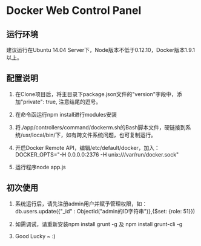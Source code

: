 # Docker Web Control Panel

## 运行环境 ##
  建议运行在Ubuntu 14.04 Server下，Node版本不低于0.12.10，Docker版本1.9.1以上。

## 配置说明  ##
1. 在Clone项目后，将主目录下package.json文件的"version"字段中，添加"private": true, 注意结尾的逗号。

2. 在命令函运行npm install进行modules安装

3. 将./app/controllers/command/dockerm.sh的Bash脚本文件，硬链接到系统/usr/local/bin/下，如有跨文件系统问题，也可复制运行。

4. 开启Docker Remote API，编辑/etc/default/docker，加入：DOCKER_OPTS="-H 0.0.0.0:2376 -H unix:///var/run/docker.sock"

5. 运行程序node app.js

## 初次使用 ##
1. 系统运行后，请先注册admin用户并赋予管理权限，如：db.users.update({"_id" : ObjectId("admin的ID字符串")},{$set: {role: 51}})

2. 如需调试，请重新安装npm install grunt -g 及 npm install grunt-cli -g

3. Good Lucky ~ :)
